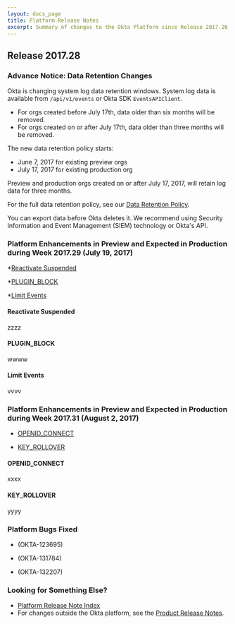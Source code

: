 ```yaml
---
layout: docs_page
title: Platform Release Notes
excerpt: Summary of changes to the Okta Platform since Release 2017.26
---
```


## Release 2017.28

### Advance Notice: Data Retention Changes

Okta is changing system log data retention windows. System log data is available from `/api/v1/events` or
Okta SDK `EventsAPIClient`.

* For orgs created before July 17th, data older than six months will be removed.
* For orgs created on or after July 17th, data older than three months will be removed.

The new data retention policy starts:

* June 7, 2017 for existing preview orgs
* July 17, 2017 for existing production org

Preview and production orgs created on or after July 17, 2017, will retain log data for three months.

For the full data retention policy, see our [Data Retention Policy](https://support.okta.com/help/Documentation/Knowledge_Article/Okta-Data-Retention-Policy).

You can export data before Okta deletes it. We recommend using Security Information and Event Management (SIEM) technology or Okta's API.

 <!-- OKTA-125424 -->

### Platform Enhancements in Preview and Expected in Production during Week 2017.29 (July 19, 2017)

*[Reactivate Suspended](#reactivate-suspended)

*[PLUGIN_BLOCK](#plugin_block)

*[Limit Events](limit-events)


#### Reactivate Suspended
zzzz
  <!-- OKTA-128384  -->


#### PLUGIN_BLOCK
wwww
  <!-- OKTA-132490  -->


#### Limit Events
vvvv
  <!-- OKTA-125424, 120605  -->


### Platform Enhancements in Preview and Expected in Production during Week 2017.31 (August 2, 2017)

* [OPENID_CONNECT](#openid_connect)

* [KEY_ROLLOVER](#key_rollover)


#### OPENID_CONNECT
xxxx
  <!-- OKTA-132049  -->


#### KEY_ROLLOVER
yyyy
  <!-- OKTA-132045  -->


### Platform Bugs Fixed

* (OKTA-123695)

* (OKTA-131784)

* (OKTA-132207)

### Looking for Something Else?

* [Platform Release Note Index](platform-release-notes2016-index.html)
* For changes outside the Okta platform, see the [Product Release Notes](https://help.okta.com/en/prev/Content/Topics/ReleaseNotes/preview.htm).

